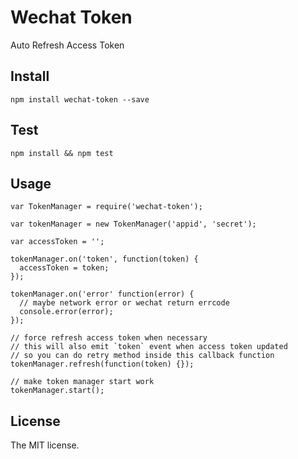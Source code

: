 Wechat Token
======
Auto Refresh Access Token

## Install
```
npm install wechat-token --save
```

## Test
```
npm install && npm test
```

## Usage
```
var TokenManager = require('wechat-token');

var tokenManager = new TokenManager('appid', 'secret');

var accessToken = '';

tokenManager.on('token', function(token) {
  accessToken = token;
});

tokenManager.on('error' function(error) {
  // maybe network error or wechat return errcode
  console.error(error);
});

// force refresh access token when necessary
// this will also emit `token` event when access token updated
// so you can do retry method inside this callback function
tokenManager.refresh(function(token) {});

// make token manager start work
tokenManager.start();
```

## License
The MIT license.
